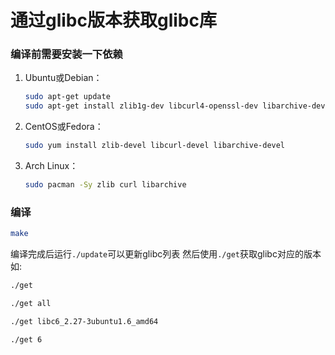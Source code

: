 #   通过glibc版本获取glibc库

### 编译前需要安装一下依赖

1.  Ubuntu或Debian：
    ```sh
    sudo apt-get update
    sudo apt-get install zlib1g-dev libcurl4-openssl-dev libarchive-dev
    ```
2.  CentOS或Fedora：
    ```sh
    sudo yum install zlib-devel libcurl-devel libarchive-devel
    ```
3.  Arch Linux：
    ```sh
    sudo pacman -Sy zlib curl libarchive
    ```

### 编译
```sh
make
```

编译完成后运行`./update`可以更新glibc列表
然后使用`./get`获取glibc对应的版本
如:
```sh
./get
```
```sh
./get all
```
```sh
./get libc6_2.27-3ubuntu1.6_amd64
```
```sh
./get 6
```